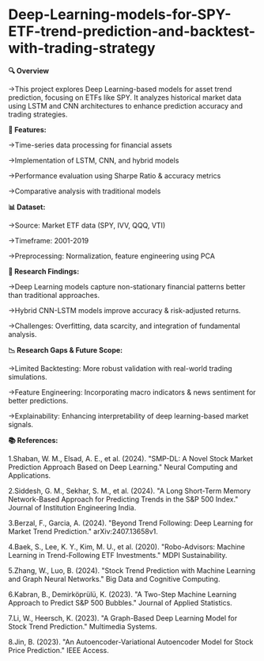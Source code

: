# Deep-Learning-models-for-SPY-ETF-trend-prediction-and-backtest-with-trading-strategy

**🔍 Overview**

  →This project explores Deep Learning-based models for asset trend prediction, focusing on ETFs like SPY. It analyzes historical market data using LSTM and CNN architectures to       enhance prediction accuracy and trading strategies.

**🚀 Features:**

  →Time-series data processing for financial assets
  
  →Implementation of LSTM, CNN, and hybrid models
  
  →Performance evaluation using Sharpe Ratio & accuracy metrics
  
  →Comparative analysis with traditional models

**📊 Dataset:**

  →Source: Market ETF data (SPY, IVV, QQQ, VTI)
  
  →Timeframe: 2001-2019
  
  →Preprocessing: Normalization, feature engineering using PCA

**🔬 Research Findings:**

  →Deep Learning models capture non-stationary financial patterns better than traditional approaches.
  
  →Hybrid CNN-LSTM models improve accuracy & risk-adjusted returns.
  
  →Challenges: Overfitting, data scarcity, and integration of fundamental analysis.

**📉 Research Gaps & Future Scope:**

  →Limited Backtesting: More robust validation with real-world trading simulations.
  
  →Feature Engineering: Incorporating macro indicators & news sentiment for better predictions.
  
  →Explainability: Enhancing interpretability of deep learning-based market signals.

**📚 References:**

  1.Shaban, W. M., Elsad, A. E., et al. (2024). "SMP-DL: A Novel Stock Market Prediction Approach Based on Deep Learning." Neural Computing and Applications.
  
  2.Siddesh, G. M., Sekhar, S. M., et al. (2024). "A Long Short-Term Memory Network-Based Approach for Predicting Trends in the S&P 500 Index." Journal of Institution Engineering India.
  
  3.Berzal, F., Garcia, A. (2024). "Beyond Trend Following: Deep Learning for Market Trend Prediction." arXiv:2407.13658v1.
  
  4.Baek, S., Lee, K. Y., Kim, M. U., et al. (2020). "Robo-Advisors: Machine Learning in Trend-Following ETF Investments." MDPI Sustainability.
  
  5.Zhang, W., Luo, B. (2024). "Stock Trend Prediction with Machine Learning and Graph Neural Networks." Big Data and Cognitive Computing.
  
  6.Kabran, B., Demirköprülü, K. (2023). "A Two-Step Machine Learning Approach to Predict S&P 500 Bubbles." Journal of Applied Statistics.
  
  7.Li, W., Heersch, K. (2023). "A Graph-Based Deep Learning Model for Stock Trend Prediction." Multimedia Systems.
  
  8.Jin, B. (2023). "An Autoencoder-Variational Autoencoder Model for Stock Price Prediction." IEEE Access.
